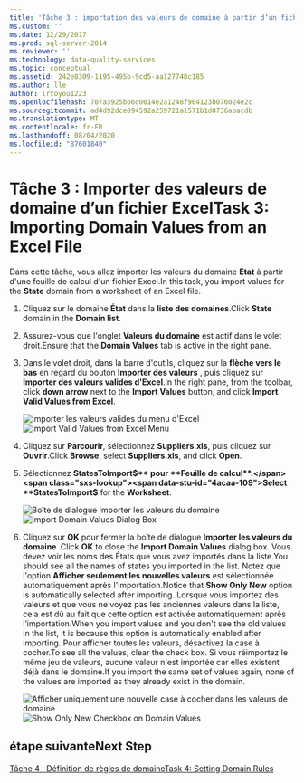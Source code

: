 ```yaml
---
title: 'Tâche 3 : importation des valeurs de domaine à partir d’un fichier Excel | Microsoft Docs'
ms.custom: ''
ms.date: 12/29/2017
ms.prod: sql-server-2014
ms.reviewer: ''
ms.technology: data-quality-services
ms.topic: conceptual
ms.assetid: 242e8309-1195-495b-9cd5-aa127748c185
ms.author: lle
author: lrtoyou1223
ms.openlocfilehash: 707a3925bb6d0014e2a1248f904123b076024e2c
ms.sourcegitcommit: ad4d92dce894592a259721a1571b1d8736abacdb
ms.translationtype: MT
ms.contentlocale: fr-FR
ms.lasthandoff: 08/04/2020
ms.locfileid: "87601840"
---
```

# <a name="task-3-importing-domain-values-from-an-excel-file"></a><span data-ttu-id="4acaa-102">Tâche 3 : Importer des valeurs de domaine d’un fichier Excel</span><span class="sxs-lookup"><span data-stu-id="4acaa-102">Task 3: Importing Domain Values from an Excel File</span></span>

  <span data-ttu-id="4acaa-103">Dans cette tâche, vous allez importer les valeurs du domaine **État** à partir d'une feuille de calcul d'un fichier Excel.</span><span class="sxs-lookup"><span data-stu-id="4acaa-103">In this task, you import values for the **State** domain from a worksheet of an Excel file.</span></span>

1.  <span data-ttu-id="4acaa-104">Cliquez sur le domaine **État** dans la **liste des domaines**.</span><span class="sxs-lookup"><span data-stu-id="4acaa-104">Click **State** domain in the **Domain list**.</span></span>

2.  <span data-ttu-id="4acaa-105">Assurez-vous que l'onglet **Valeurs du domaine** est actif dans le volet droit.</span><span class="sxs-lookup"><span data-stu-id="4acaa-105">Ensure that the **Domain Values** tab is active in the right pane.</span></span>

3.  <span data-ttu-id="4acaa-106">Dans le volet droit, dans la barre d'outils, cliquez sur la **flèche vers le bas** en regard du bouton **Importer des valeurs** , puis cliquez sur **Importer des valeurs valides d'Excel**.</span><span class="sxs-lookup"><span data-stu-id="4acaa-106">In the right pane, from the toolbar, click **down arrow** next to the **Import Values** button, and click **Import Valid Values from Excel**.</span></span>

     <span data-ttu-id="4acaa-107">![Importer les valeurs valides du menu d'Excel](../../2014/tutorials/media/et-importingdomainvaluesfromanexcelfile-01.jpg "Importer les valeurs valides du menu d'Excel")</span><span class="sxs-lookup"><span data-stu-id="4acaa-107">![Import Valid Values from Excel Menu](../../2014/tutorials/media/et-importingdomainvaluesfromanexcelfile-01.jpg "Import Valid Values from Excel Menu")</span></span>

4.  <span data-ttu-id="4acaa-108">Cliquez sur **Parcourir**, sélectionnez **Suppliers.xls**, puis cliquez sur **Ouvrir**.</span><span class="sxs-lookup"><span data-stu-id="4acaa-108">Click **Browse**, select **Suppliers.xls**, and click **Open**.</span></span>

5.  <span data-ttu-id="4acaa-109">Sélectionnez **StatesToImport$** pour **Feuille de calcul**.</span><span class="sxs-lookup"><span data-stu-id="4acaa-109">Select **StatesToImport$** for the **Worksheet**.</span></span>

     <span data-ttu-id="4acaa-110">![Boîte de dialogue Importer les valeurs du domaine](../../2014/tutorials/media/et-importingdomainvaluesfromanexcelfile-02.jpg "Boîte de dialogue Importer les valeurs du domaine")</span><span class="sxs-lookup"><span data-stu-id="4acaa-110">![Import Domain Values Dialog Box](../../2014/tutorials/media/et-importingdomainvaluesfromanexcelfile-02.jpg "Import Domain Values Dialog Box")</span></span>

6.  <span data-ttu-id="4acaa-111">Cliquez sur **OK** pour fermer la boîte de dialogue **Importer les valeurs du domaine** .</span><span class="sxs-lookup"><span data-stu-id="4acaa-111">Click **OK** to close the **Import Domain Values** dialog box.</span></span> <span data-ttu-id="4acaa-112">Vous devez voir les noms des États que vous avez importés dans la liste.</span><span class="sxs-lookup"><span data-stu-id="4acaa-112">You should see all the names of states you imported in the list.</span></span> <span data-ttu-id="4acaa-113">Notez que l'option **Afficher seulement les nouvelles valeurs** est sélectionnée automatiquement après l'importation.</span><span class="sxs-lookup"><span data-stu-id="4acaa-113">Notice that **Show Only New** option is automatically selected after importing.</span></span> <span data-ttu-id="4acaa-114">Lorsque vous importez des valeurs et que vous ne voyez pas les anciennes valeurs dans la liste, cela est dû au fait que cette option est activée automatiquement après l’importation.</span><span class="sxs-lookup"><span data-stu-id="4acaa-114">When you import values and you don't see the old values in the list, it is because this option is automatically enabled after importing.</span></span> <span data-ttu-id="4acaa-115">Pour afficher toutes les valeurs, désactivez la case à cocher.</span><span class="sxs-lookup"><span data-stu-id="4acaa-115">To see all the values, clear the check box.</span></span> <span data-ttu-id="4acaa-116">Si vous réimportez le même jeu de valeurs, aucune valeur n'est importée car elles existent déjà dans le domaine.</span><span class="sxs-lookup"><span data-stu-id="4acaa-116">If you import the same set of values again, none of the values are imported as they already exist in the domain.</span></span>

     <span data-ttu-id="4acaa-117">![Afficher uniquement une nouvelle case à cocher dans les valeurs de domaine](../../2014/tutorials/media/et-importingdomainvaluesfromanexcelfile-03.jpg "Afficher uniquement une nouvelle case à cocher dans les valeurs de domaine")</span><span class="sxs-lookup"><span data-stu-id="4acaa-117">![Show Only New Checkbox on Domain Values](../../2014/tutorials/media/et-importingdomainvaluesfromanexcelfile-03.jpg "Show Only New Checkbox on Domain Values")</span></span>

## <a name="next-step"></a><span data-ttu-id="4acaa-118">étape suivante</span><span class="sxs-lookup"><span data-stu-id="4acaa-118">Next Step</span></span>
 [<span data-ttu-id="4acaa-119">Tâche 4 : Définition de règles de domaine</span><span class="sxs-lookup"><span data-stu-id="4acaa-119">Task 4: Setting Domain Rules</span></span>](../../2014/tutorials/task-4-setting-domain-rules.md)


